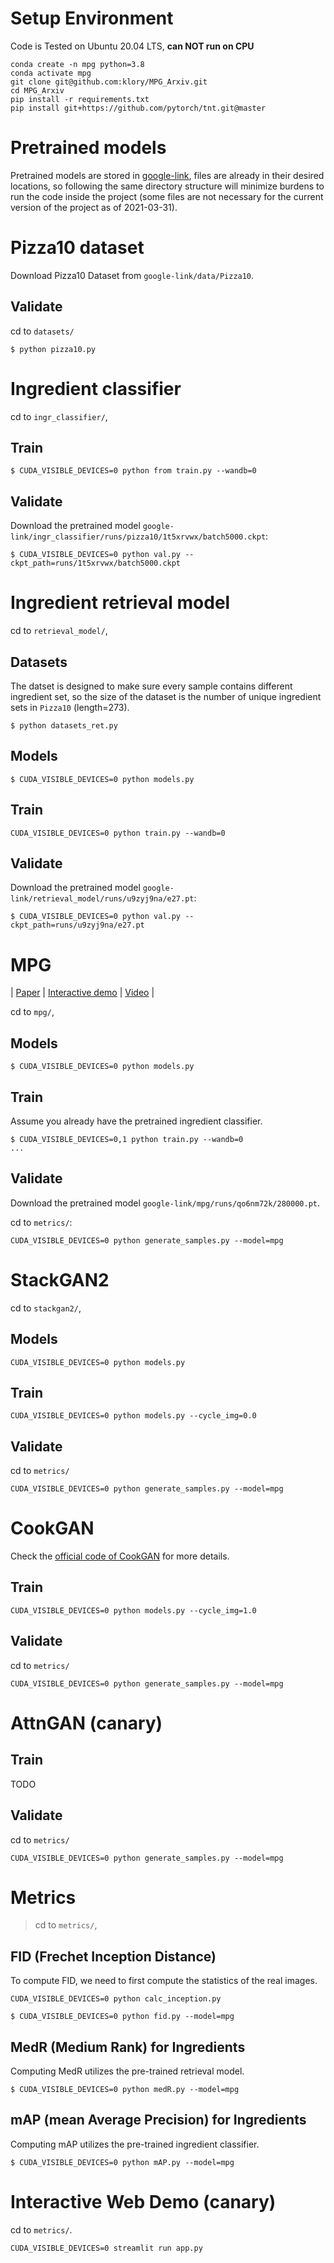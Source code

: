 # Setup Environment

Code is Tested on Ubuntu 20.04 LTS,  **can NOT run on CPU**

```
conda create -n mpg python=3.8
conda activate mpg
git clone git@github.com:klory/MPG_Arxiv.git
cd MPG_Arxiv
pip install -r requirements.txt
pip install git+https://github.com/pytorch/tnt.git@master
```

# Pretrained models
Pretrained models are stored in [google-link](https://drive.google.com/drive/folders/12plZIczJJcGMD8W0VnVocYh-jXwg3t8N?usp=sharing), files are already in their desired locations, so following the same directory structure will minimize burdens to run the code inside the project (some files are not necessary for the current version of the project as of 2021-03-31).

# Pizza10 dataset
Download Pizza10 Dataset from `google-link/data/Pizza10`.

## Validate

cd to `datasets/`

```
$ python pizza10.py
```

# Ingredient classifier

cd to `ingr_classifier/`,

## Train
```
$ CUDA_VISIBLE_DEVICES=0 python from train.py --wandb=0
```

## Validate
Download the pretrained model `google-link/ingr_classifier/runs/pizza10/1t5xrvwx/batch5000.ckpt`:
```
$ CUDA_VISIBLE_DEVICES=0 python val.py --ckpt_path=runs/1t5xrvwx/batch5000.ckpt
```

# Ingredient retrieval model

cd to `retrieval_model/`,

## Datasets
The datset is designed to make sure every sample contains different ingredient set, so the size of the dataset is the number of unique ingredient sets in `Pizza10` (length=273).

```
$ python datasets_ret.py
```

## Models 
```
$ CUDA_VISIBLE_DEVICES=0 python models.py
```

## Train
```
CUDA_VISIBLE_DEVICES=0 python train.py --wandb=0
```

## Validate
Download the pretrained model `google-link/retrieval_model/runs/u9zyj9na/e27.pt`:

```
$ CUDA_VISIBLE_DEVICES=0 python val.py --ckpt_path=runs/u9zyj9na/e27.pt
```

# MPG
| [Paper](https://arxiv.org/abs/2012.02821) | [Interactive demo](http://foodai.cs.rutgers.edu:2021/) | [Video](https://youtu.be/x3XKXMd1oC8) |

cd to `mpg/`,

## Models
```
$ CUDA_VISIBLE_DEVICES=0 python models.py
```

## Train

Assume you already have the pretrained ingredient classifier.

```
$ CUDA_VISIBLE_DEVICES=0,1 python train.py --wandb=0
...
```

## Validate
Download the pretrained model `google-link/mpg/runs/qo6nm72k/280000.pt`.

cd to `metrics/`:

```
CUDA_VISIBLE_DEVICES=0 python generate_samples.py --model=mpg
```

# StackGAN2
cd to `stackgan2/`,

## Models
```
CUDA_VISIBLE_DEVICES=0 python models.py
```

## Train
```
CUDA_VISIBLE_DEVICES=0 python models.py --cycle_img=0.0
```

## Validate
cd to `metrics/`

```
CUDA_VISIBLE_DEVICES=0 python generate_samples.py --model=mpg
```

# CookGAN

Check the [official code of CookGAN](https://github.com/klory/CookGAN) for more details.

## Train
```
CUDA_VISIBLE_DEVICES=0 python models.py --cycle_img=1.0
```

## Validate
cd to `metrics/`

```
CUDA_VISIBLE_DEVICES=0 python generate_samples.py --model=mpg
```

# AttnGAN (canary)

## Train
TODO

## Validate
cd to `metrics/`

```
CUDA_VISIBLE_DEVICES=0 python generate_samples.py --model=mpg
```

# Metrics
> cd to `metrics/`,

## FID (Frechet Inception Distance)
To compute FID, we need to first compute the statistics of the real images.

```
CUDA_VISIBLE_DEVICES=0 python calc_inception.py
```

```
$ CUDA_VISIBLE_DEVICES=0 python fid.py --model=mpg
```

## MedR (Medium Rank) for Ingredients
Computing MedR utilizes the pre-trained retrieval model.

```
$ CUDA_VISIBLE_DEVICES=0 python medR.py --model=mpg
```

## mAP (mean Average Precision) for Ingredients
Computing mAP utilizes the pre-trained ingredient classifier.

```
$ CUDA_VISIBLE_DEVICES=0 python mAP.py --model=mpg
```

# Interactive Web Demo (canary)

cd to `metrics/`.


```
CUDA_VISIBLE_DEVICES=0 streamlit run app.py
```